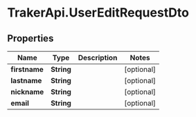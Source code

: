 # TrakerApi.UserEditRequestDto

## Properties

Name | Type | Description | Notes
------------ | ------------- | ------------- | -------------
**firstname** | **String** |  | [optional] 
**lastname** | **String** |  | [optional] 
**nickname** | **String** |  | [optional] 
**email** | **String** |  | [optional] 


